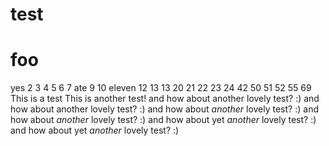 # test

# foo
yes 2 3 4 5 6 7 ate 9 10 eleven 12 13 13 20 21 22 23 24 42 50 51 52 55 69
This is a test
This is another test!
and how about another lovely test? :)
and how about another lovely test? :)
and how about *another* lovely test? :)
and how about *another* lovely test? :)
and how about yet *another* lovely test? :)
and how about yet *another* lovely test? :)
